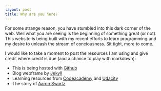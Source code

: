 ```yaml
---
layout: post
title: Why are you here?
---
```


For some strange reason, you have stumbled into this dark corner of the web. Well what you are seeing is the beginning of something great (or not). This website is being built with my recent efforts to learn programming and my desire to unleash the stream of conciousness. Sit tight, more to come. 

I would like to take a moment to post the resources I am using and give credit where credit is due (and a chance to play with markdown):

- This is being hosted with [Github](http://www.github.com)
- Blog webframe by [Jekyll](http://jekyllrb.com)
- Learning resources from [Codeacademy](http://www.codecademy.com) and [Udacity](https://www.udacity.com)
- The story of [Aaron Swartz](http://www.takepart.com/internets-own-boy)